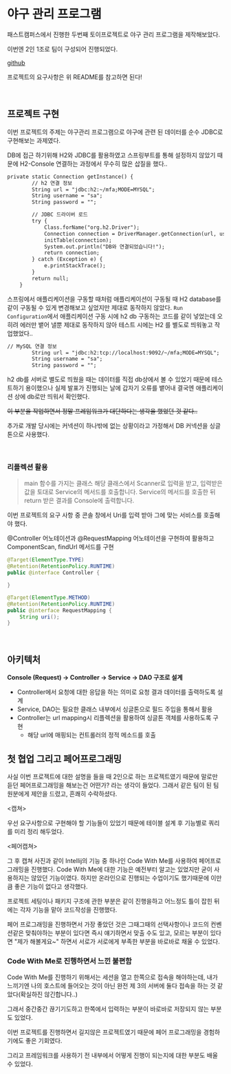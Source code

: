 # 야구 관리 프로그램

패스트캠퍼스에서 진행한 두번째 토이프로젝트로 야구 관리 프로그램을 제작해보았다.

이번엔 2인 1조로 팀이 구성되어 진행되었다.

[github](https://github.com/Ussu1112/KDTBE5_Spring_ToyProject2)

프로젝트의 요구사항은 위 README를 참고하면 된다!

<br>

## 프로젝트 구현

이번 프로젝트의 주제는 야구관리 프로그램으로 야구에 관련 된 데이터를 순수 JDBC로 구현해보는 과제였다.

DB에 접근 하기위해 H2와 JDBC를 활용하였고 스프링부트를 통해 설정하지 않았기 때문에
H2-Console 연결하는 과정에서 무수히 많은 삽질을 했다..

```html
private static Connection getInstance() {
        // h2 연결 정보
        String url = "jdbc:h2:~/mfa;MODE=MYSQL";
        String username = "sa";
        String password = "";

        // JDBC 드라이버 로드
        try {
            Class.forName("org.h2.Driver");
            Connection connection = DriverManager.getConnection(url, username, password);
            initTable(connection);
            System.out.println("DB와 연결되었습니다!");
            return connection;
        } catch (Exception e) {
            e.printStackTrace();
        }
        return null;
    }
```

스프링에서 애플리케이션을 구동할 때처럼 애플리케이션이 구동될 때 H2 database를 같이 구동될 수 있게 변경해보고 싶었지만 제대로 동작하지 않았다.
`Run Configuration`에서 애플리케이션 구동 시에 h2 db 구동하는 코드를 같이 넣었는데 오히려 에러만 뱉어 낼뿐 제대로 동작하지 않아 테스트 시에는
H2 를 별도로 띄워놓고 작업했었다..

```html
// MySQL 연결 정보
        String url = "jdbc:h2:tcp://localhost:9092/~/mfa;MODE=MYSQL";
        String username = "sa";
        String password = "";
```

h2 db를 서버로 별도로 띄웠을 때는 데이터를 직접 db상에서 볼 수 있었기 때문에 테스트하기 용이했으나
실제 발표가 진행되는 날에 갑자기 오류를 뱉어내 결국엔 애플리케이션 상에 db로만 띄워서 확인했다.

~~이 부분을 작업하면서 정말 프레임워크가 대단하다는 생각을 했었던 것 같다..~~

추가로 개발 당시에는 커넥션이 하나밖에 없는 상황이라고 가정해서 DB 커넥션을 싱글톤으로 사용했다.

<br>

### 리플렉션 활용

>main 함수를 가지는 클래스
해당 클래스에서 Scanner로 입력을 받고,
입력받은 값을 토대로 Service의 메서드를 호출합니다.
Service의 메서드를 호출한 뒤 return 받은 결과를 Console에 출력합니다.

이번 프로젝트의 요구 사항 중 콘솔 창에서 Uri를 입력 받아 그에 맞는 서비스를 호출해야 했다. 

@Controller 어노테이션과 @RequestMapping 어노테이션을 구현하여 활용하고 ComponentScan, findUrl 메서드를 구현

```java
@Target(ElementType.TYPE)
@Retention(RetentionPolicy.RUNTIME)
public @interface Controller {

}

@Target(ElementType.METHOD)
@Retention(RetentionPolicy.RUNTIME)
public @interface RequestMapping {
    String uri();
}
```

<br>

## 아키텍처
**Console (Request) → Controller → Service → DAO 구조로 설계**

- Controller에서 요청에 대한 응답을 하는 의미로 요청 결과 데이터를 출력하도록 설계
- Service, DAO는 필요한 클래스 내부에서 싱글톤으로 필드 주입을 통해서 활용
- Controller는 url mapping시 리플렉션을 활용하여 싱글톤 객체를 사용하도록 구현
  - 해당 url에 매핑되는 컨트롤러의 정적 메소드를 호출


## 첫 협업 그리고 페어프로그래밍



사실 이번 프로젝트에 대한 설명을 들을 때 2인으로 하는 프로젝트였기 때문에 말로만 듣던 페어프로그래밍을 해보는건 어떤가? 라는 생각이 들었다.
그래서 같은 팀이 된 팀원분에게 제안을 드렸고, 흔쾌히 수락하셨다.

<캡쳐>

우선 요구사항으로 구현해야 할 기능들이 있었기 때문에 테이블 설계 후 기능별로 쿼리를 미리 정리 해두었다.

<페어캡쳐>

그 후 캡쳐 사진과 같이 Intellij의 기능 중 하나인 Code With Me를 사용하여 페어프로그래밍을 진행했다.
Code With Me에 대한 기능은 예전부터 알고는 있었지만 굳이 사용하지는 않았던 기능이였다. 하지만 온라인으로 진행되는 수업이기도 
했기때문에 이만큼 좋은 기능이 없다고 생각했다.

프로젝트 세팅이나 패키지 구조에 관한 부분은 같이 진행을하고 어느정도 틀이 잡힌 뒤에는 각자 기능을 맡아
코드작성을 진행했다.

페어 프로그래밍을 진행하면서 가장 좋았던 것은 그때그때의 선택사항이나 코드의 컨벤션같은 맞춰야하는 부분이 있다면
즉시 얘기하면서 맞출 수도 있고, 모르는 부분이 있다면 "제가 해볼게요~" 하면서 서로가 서로에게 부족한 부분을 바로바로 채울 수 있었다.


### Code With Me로 진행하면서 느낀 불편함

Code With Me를 진행하기 위해서는 세션을 열고 한쪽으로 접속을 해야하는데,
내가 느끼기엔 나의 호스트에 들어오는 것이 아닌 완전 제 3의 서버에 둘다 접속을 하는 것 같았다(확실하진 않긴합니다..)

그래서 중간중간 끊기기도하고 한쪽에서 입력하는 부분이 바로바로 저장되지 않는 부분도 있었다.


이번 프로젝트를 진행하면서 길지않은 프로젝트였기 때문에 페어 프로그래밍을 경험하기에도 좋은 기회였다.

그리고 프레임워크를 사용하기 전 내부에서 어떻게 진행이 되는지에 대한 부분도 배울 수 있었다.






